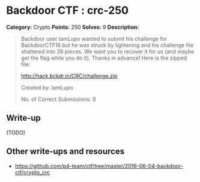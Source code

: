 # Backdoor CTF : crc-250

**Category:** Crypto
**Points:** 250
**Solves:**  9
**Description:**

> Backdoor user IamLupo wanted to submit his challenge for BackdoorCTF16 but he was struck by lightening and his challenge file shattered into 26 pieces. We want you to recover it for us (and maybe get the flag while you do it). Thanks in advance! Here is the zipped file: 
> 
> <http://hack.bckdr.in/CRC/challenge.zip>
> 
> Created by: IamLupo
> 
> No. of Correct Submissions: 9
> 


## Write-up

(TODO)

## Other write-ups and resources

* https://github.com/p4-team/ctf/tree/master/2016-06-04-backdoor-ctf/crypto_crc
